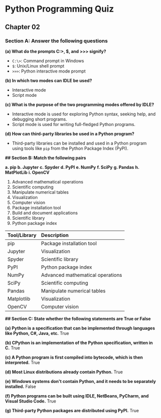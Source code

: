# Python Programming Quiz

## Chapter 02

### Section A: Answer the following questions

**(a) What do the prompts C:\>, $, and >>> signify?**
- `C:\>`: Command prompt in Windows
- `$`: Unix/Linux shell prompt
- `>>>`: Python interactive mode prompt


**(b) In which two modes can IDLE be used?**
- Interactive mode
- Script mode

**(c) What is the purpose of the two programming modes offered by IDLE?**
- Interactive mode is used for exploring Python syntax, seeking help, and debugging short programs.
- Script mode is used for writing full-fledged Python programs.

**(d) How can third-party libraries be used in a Python program?**
- Third-party libraries can be installed and used in a Python program using tools like `pip` from the Python Package Index (PyPI).

**## Section B: Match the following pairs**

**a. pip**
**b. Jupyter**
**c. Spyder**
**d. PyPI**
**e. NumPy**
**f. SciPy**
**g. Pandas**
**h. MatPlotLib**
**i. OpenCV**

1. Advanced mathematical operations
2. Scientific computing
3. Manipulate numerical tables
4. Visualization
5. Computer vision
6. Package installation tool
7. Build and document applications
8. Scientific library
9. Python package index

| Tool/Library | Description|
|---|:---|
| pip| Package installation tool|
| Jupyter| Visualization|
| Spyder| Scientific library|
| PyPI| Python package index|
| NumPy| Advanced mathematical operations|
| SciPy| Scientific computing|
| Pandas| Manipulate numerical tables|
| Matplotlib| Visualization|
| OpenCV    | Computer vision|

**## Section C: State whether the following statements are True or False**

**(a) Python is a specification that can be implemented through languages like Python, C#, Java, etc.**
True

**(b) CPython is an implementation of the Python specification, written in C.**
True

**(c) A Python program is first compiled into bytecode, which is then interpreted.**
True

**(d) Most Linux distributions already contain Python.**
True

**(e) Windows systems don't contain Python, and it needs to be separately installed.**
False

**(f) Python programs can be built using IDLE, NetBeans, PyCharm, and Visual Studio Code.**
True

**(g) Third-party Python packages are distributed using PyPI.**
True
